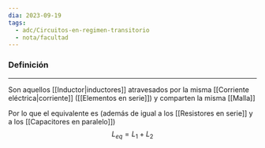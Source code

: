 ```yaml
---
dia: 2023-09-19
tags:
  - adc/Circuitos-en-regimen-transitorio
  - nota/facultad
---
```

### Definición
---
Son aquellos [[Inductor|inductores]] atravesados por la misma [[Corriente eléctrica|corriente]] ([[Elementos en serie]]) y comparten la misma [[Malla]]

Por lo que el equivalente es  (además de igual a los [[Resistores en serie]] y a los [[Capacitores en paralelo]]) $$ L_{eq} = L_1 + L_2 $$